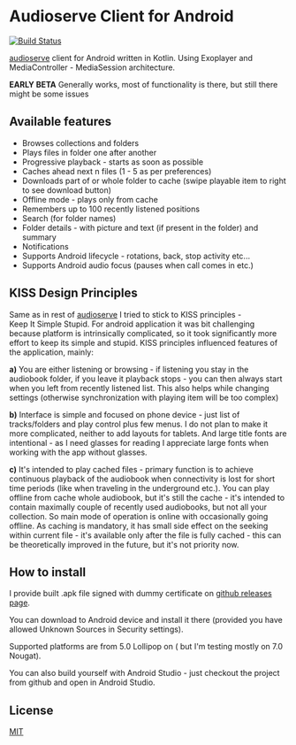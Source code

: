 Audioserve Client for Android
============================
[![Build Status](https://travis-ci.org/izderadicka/audioserve-android.svg?branch=master)](https://travis-ci.org/izderadicka/audioserve-android)

[audioserve](https://github.com/izderadicka/audioserve) client for Android written in Kotlin.
Using Exoplayer and MediaController - MediaSession architecture.

**EARLY BETA**  Generally works, most of functionality is there, but still there might be some issues



Available features
------------------

* Browses collections and folders
* Plays files in folder one after another
* Progressive playback - starts as soon as possible
* Caches ahead next n files (1 - 5 as per preferences)
* Downloads part of or whole folder to cache (swipe playable item to right to see download button)
* Offline mode - plays only from cache
* Remembers up to 100 recently listened positions
* Search (for folder names)
* Folder details - with picture and text (if present in the folder) and summary
* Notifications
* Supports Android lifecycle - rotations, back, stop activity etc...
* Supports Android audio focus (pauses when call comes in etc.)


KISS Design Principles
-----------------

Same as in rest of [audioserve](https://github.com/izderadicka/audioserve) I tried to stick to KISS principles -  
Keep It Simple Stupid.
For android application it was bit challenging because platform is intrinsically complicated,
so it took significantly more effort to keep its simple and stupid.
KISS principles influenced features of the application, mainly:

**a)** You are either listening or browsing - if listening you stay in the audiobook folder, if 
you leave it playback stops - you can then always start when you left from recently 
listened list. This also helps while changing settings (otherwise 
synchronization with playing item will be too complex)
    
**b)** Interface is simple and focused on phone device - just list of tracks/folders and play control plus few menus. 
I do not plan to make it more complicated, neither to add layouts for tablets. 
And large title fonts are intentional - as I need glasses for reading I appreciate large fonts 
when working with the app without glasses.

**c)** It's intended to play cached files - primary function is to achieve continuous 
playback of the audiobook when connectivity is lost for short time periods (like
when traveling in the underground etc.).  You can play offline from cache whole audiobook,
but it's still the cache -  it's intended to contain maximally couple of recently used audiobooks, 
but not all your collection. So main mode of operation is online with occasionally going offline.
As caching is mandatory, it has small side effect on the seeking within current file - it's 
available only after the file is fully cached - this can be theoretically improved in the future,
but it's not priority now.


How to install
--------------

I provide built .apk file signed with dummy certificate on 
[github releases page](https://github.com/izderadicka/audioserve-android/releases).

You can download to Android device and install it there 
(provided you have allowed Unknown Sources in Security settings).

Supported platforms are from 5.0 Lollipop on ( but I'm testing mostly on 7.0 Nougat).

You can also build yourself with Android Studio - just checkout the project from github and
open in Android Studio.



License
-------

[MIT](https://opensource.org/licenses/MIT) 